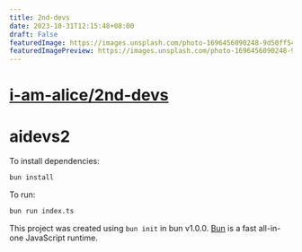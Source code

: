 ```yaml
---
title: 2nd-devs
date: 2023-10-31T12:15:48+08:00
draft: False
featuredImage: https://images.unsplash.com/photo-1696456090248-9d50ff547293?ixid=M3w0NjAwMjJ8MHwxfHJhbmRvbXx8fHx8fHx8fDE2OTg3MjU3MDF8&ixlib=rb-4.0.3
featuredImagePreview: https://images.unsplash.com/photo-1696456090248-9d50ff547293?ixid=M3w0NjAwMjJ8MHwxfHJhbmRvbXx8fHx8fHx8fDE2OTg3MjU3MDF8&ixlib=rb-4.0.3
---
```


# [i-am-alice/2nd-devs](https://github.com/i-am-alice/2nd-devs)

# aidevs2

To install dependencies:

```bash
bun install
```

To run:

```bash
bun run index.ts
```

This project was created using `bun init` in bun v1.0.0. [Bun](https://bun.sh) is a fast all-in-one JavaScript runtime.
